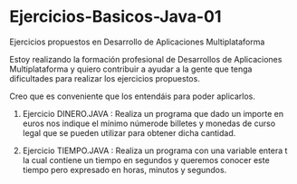 # Ejercicios-Basicos-Java-01
Ejercicios propuestos en Desarrollo de Aplicaciones Multiplataforma

Estoy realizando la formación profesional de Desarrollos de Aplicaciones Multiplataforma y quiero contribuir a ayudar a la gente que tenga dificultades para realizar los ejercicios propuestos.

Creo que es conveniente que los entendáis para poder aplicarlos.


1) Ejercicio DINERO.JAVA : Realiza un programa que dado un importe en euros nos indique el mínimo númerode billetes y monedas de curso legal que se pueden utilizar para obtener dicha cantidad. 

2) Ejercicio TIEMPO.JAVA : Realiza un programa con una variable entera t la cual contiene un tiempo en segundos y queremos conocer este tiempo pero expresado en horas, minutos y segundos.

